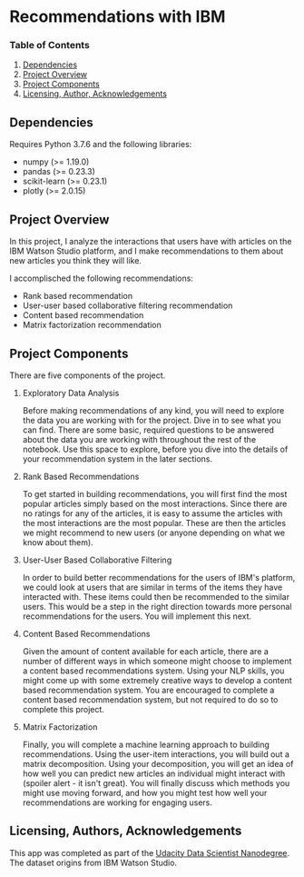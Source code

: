 # Recommendations with IBM

### Table of Contents

1. [Dependencies](#dependencies)
2. [Project Overview](#overview)
3. [Project Components](#components)
4. [Licensing, Author, Acknowledgements](#licensing)

## Dependencies <a name="dependencies"></a>
Requires Python 3.7.6 and the following libraries:
* numpy (>= 1.19.0)
* pandas (>= 0.23.3)
* scikit-learn (>= 0.23.1)
* plotly (>= 2.0.15)

## Project Overview <a name="overview"></a>
In this project, I analyze the interactions that users have with articles on the IBM Watson Studio platform, and I make recommendations to them about new articles you think they will like.

I accomplisched the following recommendations:
* Rank based recommendation
* User-user based collaborative filtering recommendation
* Content based recommendation
* Matrix factorization recommendation

## Project Components <a name="components"></a>
There are five components of the project.

1. Exploratory Data Analysis

    Before making recommendations of any kind, you will need to explore the data you are working with for the project. Dive in to see what you can find. There are some basic, required questions to be answered about the data you are working with throughout the rest of the notebook. Use this space to explore, before you dive into the details of your recommendation system in the later sections.

2. Rank Based Recommendations

    To get started in building recommendations, you will first find the most popular articles simply based on the most interactions. Since there are no ratings for any of the articles, it is easy to assume the articles with the most interactions are the most popular. These are then the articles we might recommend to new users (or anyone depending on what we know about them).

3. User-User Based Collaborative Filtering

    In order to build better recommendations for the users of IBM's platform, we could look at users that are similar in terms of the items they have interacted with. These items could then be recommended to the similar users. This would be a step in the right direction towards more personal recommendations for the users. You will implement this next.

4. Content Based Recommendations

    Given the amount of content available for each article, there are a number of different ways in which someone might choose to implement a content based recommendations system. Using your NLP skills, you might come up with some extremely creative ways to develop a content based recommendation system. You are encouraged to complete a content based recommendation system, but not required to do so to complete this project.

5. Matrix Factorization

    Finally, you will complete a machine learning approach to building recommendations. Using the user-item interactions, you will build out a matrix decomposition. Using your decomposition, you will get an idea of how well you can predict new articles an individual might interact with (spoiler alert - it isn't great). You will finally discuss which methods you might use moving forward, and how you might test how well your recommendations are working for engaging users.

## Licensing, Authors, Acknowledgements <a name="licensing"></a>
This app was completed as part of the [Udacity Data Scientist Nanodegree](https://udacity.com/nanodegrees/nd025). 
The dataset origins from IBM Watson Studio.